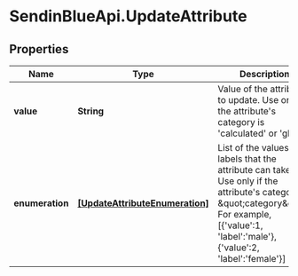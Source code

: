 # SendinBlueApi.UpdateAttribute

## Properties
Name | Type | Description | Notes
------------ | ------------- | ------------- | -------------
**value** | **String** | Value of the attribute to update. Use only if the attribute&#39;s category is &#39;calculated&#39; or &#39;global&#39; | [optional] 
**enumeration** | [**[UpdateAttributeEnumeration]**](UpdateAttributeEnumeration.md) | List of the values and labels that the attribute can take. Use only if the attribute&#39;s category is \&quot;category\&quot;. For example, [{&#39;value&#39;:1, &#39;label&#39;:&#39;male&#39;}, {&#39;value&#39;:2, &#39;label&#39;:&#39;female&#39;}] | [optional] 


